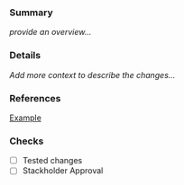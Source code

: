 ### Summary
_provide an overview..._

### Details
_Add more context to describe the changes..._

### References 
[Example](www.google.com)

### Checks
- [ ] Tested changes
- [ ] Stackholder Approval
